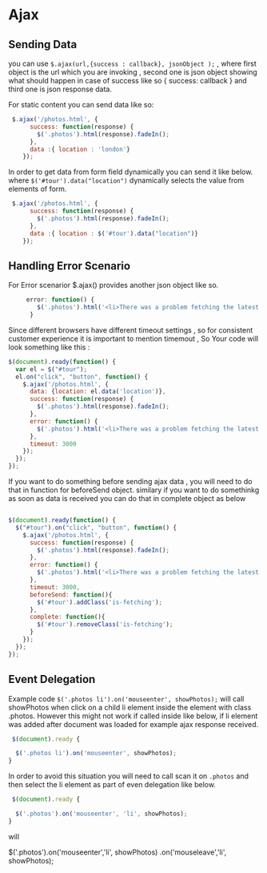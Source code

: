 # Ajax


## Sending Data 

you can use `$.ajax(url,{success : callback}, jsonObject );`  , where first object is the url which you are invoking , second one is json object showing what should happen in case of success
like so { success: callback } and third one is json response data.

For static content you can send data like so:

```javascript
 $.ajax('/photos.html', {
      success: function(response) {
        $('.photos').html(response).fadeIn();
      },
      data :{ location : 'london'}
    });
```

In order to get data from form field dynamically you can send it like below. where `$('#tour').data("location")` dynamically selects the value from elements of form.


```javascript
 $.ajax('/photos.html', {
      success: function(response) {
        $('.photos').html(response).fadeIn();
      },
      data :{ location : $('#tour').data("location")}
    });
```


## Handling Error Scenario

For Error scenarior $.ajax() provides another json object  like so.

```javascript
	 error: function() {
        $('.photos').html('<li>There was a problem fetching the latest photos. Please try again.</li>');
      }
``` 

Since different browsers have different timeout settings , so for consistent customer experience it is important to mention timemout , So Your code will look something like this :

```javascript
$(document).ready(function() {
  var el = $("#tour");
  el.on("click", "button", function() {
    $.ajax('/photos.html', {
      data: {location: el.data('location')},
      success: function(response) {
        $('.photos').html(response).fadeIn();
      },
      error: function() {
        $('.photos').html('<li>There was a problem fetching the latest photos. Please try again.</li>');
      },
      timeout: 3000
    });
  });
});
```



If you want to do something before sending ajax data , you will need to do that in function for beforeSend object. similary if you want to do somethinkg as soon as data is received you can do that in complete object as below
```javascript

$(document).ready(function() {
  $("#tour").on("click", "button", function() {
    $.ajax('/photos.html', {
      success: function(response) {
        $('.photos').html(response).fadeIn();
      },
      error: function() {
        $('.photos').html('<li>There was a problem fetching the latest photos. Please try again.</li>');
      },
      timeout: 3000,
      beforeSend: function(){
      	$('#tour').addClass('is-fetching');
      },
      complete: function(){
      	$('#tour').removeClass('is-fetching');
      }
    });
  });
});

```


## Event Delegation
Example code `$('.photos li').on('mouseenter', showPhotos);` will call showPhotos when click on a child li element inside the element with class .photos. However this might not work if called inside like below, if li element was added after document was loaded for example  ajax response received.

```javascript  
 $(document).ready {

  $('.photos li').on('mouseenter', showPhotos);
}
```

In order to avoid this situation you will need to call scan it on `.photos` and then select the li element as part of even delegation like below.

```javascript  
 $(document).ready {

  $('.photos').on('mouseenter', 'li', showPhotos);
}
```



  will 

  $('.photos').on('mouseenter','li', showPhotos)
                 .on('mouseleave','li', showPhotos);
